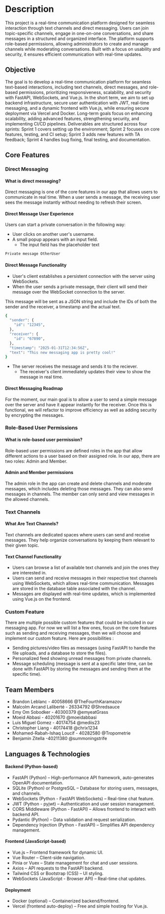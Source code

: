 # Description

This project is a real-time communication platform designed for seamless interaction through text channels and direct messaging. Users can join topic-specific channels, engage in one-on-one conversations, and share messages in a structured and organized interface. The platform supports role-based permissions, allowing administrators to create and manage channels while moderating conversations. Built with a focus on usability and security, it ensures efficient communication with real-time updates. 

## Objective

The goal is to develop a real-time communication platform for seamless text-based interactions, including text channels, direct messages, and role-based permissions, prioritizing responsiveness, scalability, and security with FastAPI, WebSockets, and Vue.js. In the short term, we aim to set up backend infrastructure, secure user authentication with JWT, real-time messaging, and a dynamic frontend with Vue.js, while ensuring secure deployment via Vercel and Docker. Long-term goals focus on enhancing scalability, adding advanced features, strengthening security, and implementing CI/CD pipelines. Deliverables are structured across four sprints: Sprint 1 covers setting up the environment; Sprint 2 focuses on core features, testing, and CI setup; Sprint 3 adds new features with TA feedback; Sprint 4 handles bug fixing, final testing, and documentation.

## Core Features

### Direct Messaging

#### What is direct messaging?
Direct messaging is one of the core features in our app that allows users to communicate in real time. When a user sends a message, the receiving user sees the message instantly without needing to refresh their screen.

#### Direct Message User Experience
Users can start a private conversation in the following way:
* User clicks on another user's username.
* A small popup appears with an input field.
    * The input field has the placeholder text
    
```sh
Private message OtherUser
```

#### Direct Message Functionality
* User's client establishes a persistent connection with the server using WebSockets.
* When the user sends a private message, their client will send their message over the WebSocket connection to the server.


This message will be sent as a JSON string and include the IDs of both the sender and the receiver, a timestamp and the actual text.

```sh
{
  "sender": {
    "id": "12345",
  },
  "receiver": {
    "id": "67890",
  },
  "timestamp": "2025-01-31T12:34:56Z",
  "text": "This new messaging app is pretty cool!"
}
```

* The server receives the message and sends it to the reciever.
    * The receiver's client immediately updates their view to show the message in real time.

#### Direct Messaging Roadmap
For the moment, our main goal is to allow a user to send a simple message over the server and have it appear instantly for the receiver. Once this is functional, we will refactor to improve efficiency as well as adding security by encrypting the messages.

### Role-Based User Permissions

#### What is role-based user permission?
Role-based user permissions are defined roles in the app that allow different actions to a user based on their assigned role. In our app, there are two roles: Admin and Member.

#### Admin and Member permissions
The admin role in the app can create and delete channels and moderate messages, which includes deleting those messages. They can also send messages in channels.
The member can only send and view messages in the allowed channels.

### Text Channels

#### What Are Text Channels?
Text channels are dedicated spaces where users can send and receive messages. They help organize conversations by keeping them relevant to their given topic.

#### Text Channel Functionality
- Users can browse a list of available text channels and join the ones they are interested in.
- Users can send and receive messages in their respective text channels using WebSockets, which allows real-time communication. Messages are stored in the database table associated with the channel.
- Messages are displayed with real-time updates, which is implemented using Vue.js on the frontend.

### Custom Feature
There are multiple possible custom features that could be included in our messaging app. For now we will list a few ones, focus on the core features such as sending and receiving messages, then we will choose and implement our custom feature. Here are possibilities :

- Sending pictures/video files as messages (using FastAPI to handle the file uploads, and a database to store the files).
- Personalized feed showing unread messages from private channels.
- Message scheduling (message is sent at a specific later time, can be done with FastAPI by storing the messages and sending them at the specific time).

## Team Members
- Brandon Leblanc - 40058666 @TheFourthKaramazov
- Malcolm Arcand Laliberté - 26334792 @Shredsauce
- Emy Om Sobodker - 40300379 @emyeatGrass
- Moeid Abbasi - 40201670 @moeidabbasi
- Luis Miguel Gomez - 40174754 @mediis23
- Christopher Liang - 40174418 @chrix1234
- Mohamed-Rabah-Ishaq Loucif - 40282580 @Tropometrie
- Benjamin Zitella -40211380 @summoningstrife

## Languages & Technologies 

#### Backend (Python-based)
- FastAPI (Python) – High-performance API framework, auto-generates OpenAPI documentation.
- SQLite (Python) or PostgreSQL – Database for storing users, messages, and channels.
- WebSockets (Python - FastAPI WebSockets) – Real-time chat feature.
- JWT (Python - pyjwt) – Authentication and user session management.
- CORS Middleware (Python - FastAPI) – Allows frontend to interact with backend API.
- Pydantic (Python) – Data validation and request serialization.
- Dependency Injection (Python - FastAPI) – Simplifies API dependency management.

#### Frontend (JavaScript-based)
- Vue.js – Frontend framework for dynamic UI.
- Vue Router – Client-side navigation.
- Pinia or Vuex – State management for chat and user sessions.
- Axios – API requests to the FastAPI backend.
- Tailwind CSS or Bootstrap (CSS) – UI styling.
- WebSockets (JavaScript - Browser API) – Real-time chat updates.

#### Deployment
- Docker (optional) – Containerized backend/frontend.
- Vercel (frontend auto-deploy) – Free and simple hosting for Vue.js.





